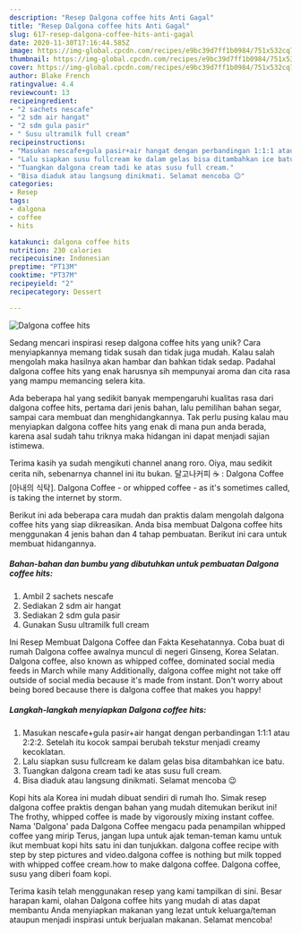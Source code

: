 ```yaml
---
description: "Resep Dalgona coffee hits Anti Gagal"
title: "Resep Dalgona coffee hits Anti Gagal"
slug: 617-resep-dalgona-coffee-hits-anti-gagal
date: 2020-11-30T17:16:44.585Z
image: https://img-global.cpcdn.com/recipes/e9bc39d7ff1b0984/751x532cq70/dalgona-coffee-hits-foto-resep-utama.jpg
thumbnail: https://img-global.cpcdn.com/recipes/e9bc39d7ff1b0984/751x532cq70/dalgona-coffee-hits-foto-resep-utama.jpg
cover: https://img-global.cpcdn.com/recipes/e9bc39d7ff1b0984/751x532cq70/dalgona-coffee-hits-foto-resep-utama.jpg
author: Blake French
ratingvalue: 4.4
reviewcount: 13
recipeingredient:
- "2 sachets nescafe"
- "2 sdm air hangat"
- "2 sdm gula pasir"
- " Susu ultramilk full cream"
recipeinstructions:
- "Masukan nescafe+gula pasir+air hangat dengan perbandingan 1:1:1 atau 2:2:2. Setelah itu kocok sampai berubah tekstur menjadi creamy kecoklatan."
- "Lalu siapkan susu fullcream ke dalam gelas bisa ditambahkan ice batu."
- "Tuangkan dalgona cream tadi ke atas susu full cream."
- "Bisa diaduk atau langsung dinikmati. Selamat mencoba 😉"
categories:
- Resep
tags:
- dalgona
- coffee
- hits

katakunci: dalgona coffee hits 
nutrition: 230 calories
recipecuisine: Indonesian
preptime: "PT13M"
cooktime: "PT37M"
recipeyield: "2"
recipecategory: Dessert

---
```



![Dalgona coffee hits](https://img-global.cpcdn.com/recipes/e9bc39d7ff1b0984/751x532cq70/dalgona-coffee-hits-foto-resep-utama.jpg)

Sedang mencari inspirasi resep dalgona coffee hits yang unik? Cara menyiapkannya memang tidak susah dan tidak juga mudah. Kalau salah mengolah maka hasilnya akan hambar dan bahkan tidak sedap. Padahal dalgona coffee hits yang enak harusnya sih mempunyai aroma dan cita rasa yang mampu memancing selera kita.

Ada beberapa hal yang sedikit banyak mempengaruhi kualitas rasa dari dalgona coffee hits, pertama dari jenis bahan, lalu pemilihan bahan segar, sampai cara membuat dan menghidangkannya. Tak perlu pusing kalau mau menyiapkan dalgona coffee hits yang enak di mana pun anda berada, karena asal sudah tahu triknya maka hidangan ini dapat menjadi sajian istimewa.

Terima kasih ya sudah mengikuti channel anang roro. Oiya, mau sedikit cerita nih, sebenarnya channel ini itu bukan. 달고나커피 ☕️ : Dalgona Coffee [아내의 식탁]. Dalgona Coffee - or whipped coffee - as it&#39;s sometimes called, is taking the internet by storm.


Berikut ini ada beberapa cara mudah dan praktis dalam mengolah dalgona coffee hits yang siap dikreasikan. Anda bisa membuat Dalgona coffee hits menggunakan 4 jenis bahan dan 4 tahap pembuatan. Berikut ini cara untuk membuat hidangannya.

<!--inarticleads1-->

##### Bahan-bahan dan bumbu yang dibutuhkan untuk pembuatan Dalgona coffee hits:

1. Ambil 2 sachets nescafe
1. Sediakan 2 sdm air hangat
1. Sediakan 2 sdm gula pasir
1. Gunakan  Susu ultramilk full cream


Ini Resep Membuat Dalgona Coffee dan Fakta Kesehatannya. Coba buat di rumah Dalgona coffee awalnya muncul di negeri Ginseng, Korea Selatan. Dalgona coffee, also known as whipped coffee, dominated social media feeds in March while many Additionally, dalgona coffee might not take off outside of social media because it&#39;s made from instant. Don&#39;t worry about being bored because there is dalgona coffee that makes you happy! 

<!--inarticleads2-->

##### Langkah-langkah menyiapkan Dalgona coffee hits:

1. Masukan nescafe+gula pasir+air hangat dengan perbandingan 1:1:1 atau 2:2:2. Setelah itu kocok sampai berubah tekstur menjadi creamy kecoklatan.
1. Lalu siapkan susu fullcream ke dalam gelas bisa ditambahkan ice batu.
1. Tuangkan dalgona cream tadi ke atas susu full cream.
1. Bisa diaduk atau langsung dinikmati. Selamat mencoba 😉


Kopi hits ala Korea ini mudah dibuat sendiri di rumah lho. Simak resep dalgona coffee praktis dengan bahan yang mudah ditemukan berikut ini! The frothy, whipped coffee is made by vigorously mixing instant coffee. Nama &#39;Dalgona&#39; pada Dalgona Coffee mengacu pada penampilan whipped coffee yang mirip Terus, jangan lupa untuk ajak teman-teman kamu untuk ikut membuat kopi hits satu ini dan tunjukkan. dalgona coffee recipe with step by step pictures and video.dalgona coffee is nothing but milk topped with whipped coffee cream.how to make dalgona coffee. Dalgona coffee, susu yang diberi foam kopi. 

Terima kasih telah menggunakan resep yang kami tampilkan di sini. Besar harapan kami, olahan Dalgona coffee hits yang mudah di atas dapat membantu Anda menyiapkan makanan yang lezat untuk keluarga/teman ataupun menjadi inspirasi untuk berjualan makanan. Selamat mencoba!
